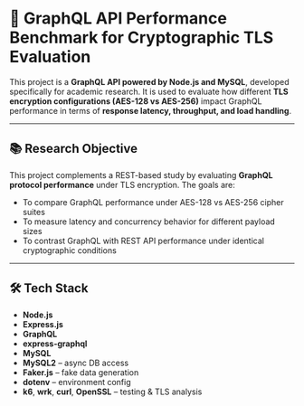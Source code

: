 # 🔐 GraphQL API Performance Benchmark for Cryptographic TLS Evaluation

This project is a **GraphQL API powered by Node.js and MySQL**, developed specifically for academic research. It is used to evaluate how different **TLS encryption configurations (AES-128 vs AES-256)** impact GraphQL performance in terms of **response latency, throughput, and load handling**.

---

## 📚 Research Objective

This project complements a REST-based study by evaluating **GraphQL protocol performance** under TLS encryption. The goals are:

- To compare GraphQL performance under AES-128 vs AES-256 cipher suites
- To measure latency and concurrency behavior for different payload sizes
- To contrast GraphQL with REST API performance under identical cryptographic conditions

---

## 🛠 Tech Stack

- **Node.js**
- **Express.js**
- **GraphQL**
- **express-graphql**
- **MySQL**
- **MySQL2** – async DB access
- **Faker.js** – fake data generation
- **dotenv** – environment config
- **k6**, **wrk**, **curl**, **OpenSSL** – testing & TLS analysis
